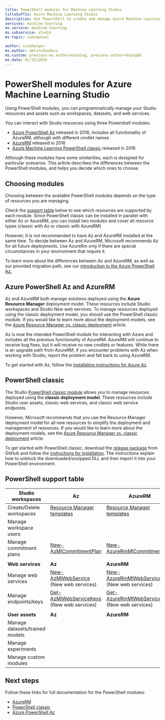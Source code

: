 ```yaml
---
title: PowerShell modules for Machine Learning Studio
titleSuffix: Azure Machine Learning Studio
description: Use PowerShell to create and manage Azure Machine Learning Studio workspaces, experiments, web services, and more. 
services: machine-learning
ms.service: machine-learning
ms.subservice: studio
ms.topic: conceptual

author: xiaoharper
ms.author: amlstudiodocs
ms.custom: previous-ms.author=haining, previous-author=hning86
ms.date: 01/25/2019
---
```

# PowerShell modules for Azure Machine Learning Studio

Using PowerShell modules, you can programmatically manage your Studio resources and assets such as workspaces, datasets, and web services.

You can interact with Studio resources using three Powershell modules:

* [Azure PowerShell Az](#az-rm) released in 2018, includes all functionality of AzureRM, although with different cmdlet names
* [AzureRM](#az-rm) released in 2016
* [Azure Machine Learning PowerShell classic](#classic) released in 2016

Although these modules have some similarities, each is designed for particular scenarios. This article describes the differences between the PowerShell modules, and helps you decide which ones to choose.

## <a name="choosing-modules"></a> Choosing modules

Choosing between the available PowerShell modules depends on the type of resources you are managing.

Check the [support table](#support-table) below to see which resources are supported by each module. Since PowerShell classic can be installed in parallel with either Az or AzureRM, you can install two modules and cover all resource types (classic with Az or classic with AzureRM)

However, it is not recommended to have Az and AzureRM installed at the same time. To decide between Az and AzureRM, Microsoft recommends Az for all future deployments. Use AzureRm only if there are special circumstances in your environment that require it.

To learn more about the differences between Az and AzureRM, as well as our provided migration path, see our [introduction to the Azure PowerShell Az.](https://docs.microsoft.com/powershell/azure/new-azureps-module-az)

## <a name="az-rm"></a> Azure PowerShell Az and AzureRM

Az and AzureRM both manage solutions deployed using the **Azure Resource Manager** deployment model. These resources include Studio workspaces and Studio New web services. To manage resources deployed using the classic deployment model, you should use the PowerShell classic module. If you would like to learn more about the deployment models, see the [Azure Resource Manager vs. classic deployment](https://docs.microsoft.com/azure/azure-resource-manager/resource-manager-deployment-model) article.

Az is now the intended PowerShell module for interacting with Azure and includes all the previous functionality of AzureRM. AzureRM will continue to receive bug fixes, but it will receive no new cmdlets or features. While there is an upgrade path from AzureRM, if you encounter problems with Az when working with Studio, report the problem and fall back to using AzureRM.

To get started with Az, follow the [installation instructions for Azure Az](https://docs.microsoft.com/powershell/azure/install-az-ps).

## <a name="classic"></a> PowerShell classic

The Studio [PowerShell classic module](https://aka.ms/amlps) allows you to manage resources deployed using the **classic deployment model**. These resources include Studio user assets, classic web services, and classic web service endpoints.

However, Microsoft recommends that you use the Resource Manager deployment model for all new resources to simplify the deployment and management of resources. If you would like to learn more about the deployment models, see the [Azure Resource Manager vs. classic deployment](https://docs.microsoft.com/azure/azure-resource-manager/resource-manager-deployment-model) article.

To get started with PowerShell classic, download the [release package](https://github.com/hning86/azuremlps/releases) from GitHub and follow the [instructions for installation](https://github.com/hning86/azuremlps/blob/master/README.md). The instructions explain how to unblock the downloaded/unzipped DLL and then import it into your PowerShell environment.

## <a name="support-table"></a> PowerShell support table

 **Studio workspaces** | **Az** |  **AzureRM** | **PowerShell classic** |
| --- | --- | --- | --- |
| Create/Delete workspaces | [Resource Manager templates](https://docs.microsoft.com/azure/machine-learning/studio/deploy-with-resource-manager-template) | [Resource Manager templates](https://docs.microsoft.com/azure/machine-learning/studio/deploy-with-resource-manager-template) |  |
| Manage workspace users |  |  | [Add-AmlWorkspaceUsers](https://github.com/hning86/azuremlps#add-amlworkspaceusers)|
| Manage commitment plans | [New-AzMlCommitmentPlan](https://docs.microsoft.com/powershell/module/az.machinelearning/new-azmlcommitmentplan) | [New-AzureRmMlCommitmentPlan](https://docs.microsoft.com/powershell/module/azurerm.machinelearning/new-azurermmlcommitmentplan) |
|||
| **Web services** | **Az** | **AzureRM** | **PowerShell classic** |
| Manage web services | [New-AzMlWebService](https://docs.microsoft.com/powershell/module/az.machinelearning/new-azmlwebservice) <br> (New web services) | [New-AzureRmMlWebService](https://docs.microsoft.com/powershell/module/azurerm.machinelearning/new-azurermmlwebservice) <br> (New web services) |[New-AmlWebService](https://github.com/hning86/azuremlps#manage-classic-web-service) <br> (classic web services) |
| Manage endpoints/keys |  [Get-AzMlWebServiceKeys](https://docs.microsoft.com/powershell/module/az.machinelearning/get-azmlwebservicekeys) <br> (New web services) | [Get-AzureRmMlWebServiceKeys](https://docs.microsoft.com/powershell/module/azurerm.machinelearning/get-azurermmlwebservicekeys) <br> (New web services) | [Add-AmlWebServiceEndpoint](https://github.com/hning86/azuremlps#manage-classic-web-servcie-endpoint) <br> (classic web services) |
|||
| **User assets** | **Az** | **AzureRM** | **PowerShell classic** |
| Manage datasets/trained models |  |  | [Get-AmlDataset](https://github.com/hning86/azuremlps#manage-user-assets-dataset-trained-model-transform) |
| Manage experiments |  |  | [Start-AmlExperiment](https://github.com/hning86/azuremlps#manage-experiment) |
| Manage custom modules |  |  | [New-AmlCustomModule](https://github.com/hning86/azuremlps#manage-custom-module) |


## Next steps
Follow these links for full documentation for the PowerShell modules:
* [AzureRM](https://docs.microsoft.com/powershell/module/azurerm.machinelearning/#machine_learning)
* [PowerShell classic](https://aka.ms/amlps)
* [Azure PowerShell Az](https://docs.microsoft.com/powershell/module/az.machinelearning/#machine_learning)
